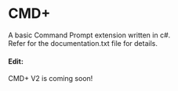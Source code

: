 <h1>CMD+</h1>
<p>A basic Command Prompt extension written in c#.<br>
Refer for the documentation.txt file for details.</p>

<h4>Edit:</h4>
<p>CMD+ V2 is coming soon!</p>
